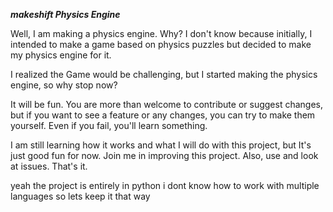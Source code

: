 ***makeshift Physics Engine*** 

Well, I am making a physics engine. Why? I don't know because initially, I intended to make a game based on physics puzzles but decided to make my physics engine for it.

I realized the Game would be challenging, but I started making the physics engine, so why stop now? 

It will be fun. You are more than welcome to contribute or suggest changes, but if you want to see a feature or any changes, you can try to make them yourself. Even if you fail, you'll learn something.

I am still learning how it works and what I will do with this project, but It's just good fun for now. Join me in improving this project. Also, use and look at issues. That's it.

yeah the project is entirely in python i dont know how to work with multiple languages so lets keep it that way
